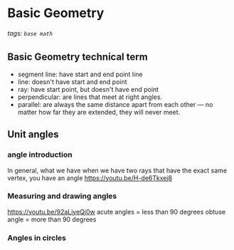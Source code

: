 # Basic Geometry
###### tags: `base math`


## Basic Geometry technical term
- segment line: have start and end point line
- line: doesn't have start and end point
- ray: have start point, but doesn't have end point
- perpendicular: are lines that meet at right angles.
- parallel: are always the same distance apart from each other — no matter how far they are extended, they will never meet.

## Unit angles
### angle introduction
In general, what we have when we have two rays that have the exact same vertex, you have an angle
https://youtu.be/H-de6Tkxej8


### Measuring and drawing angles
https://youtu.be/92aLiyeQj0w
acute angles = less than 90 degrees
obtuse angle = more than 90 degrees

### Angles in circles

